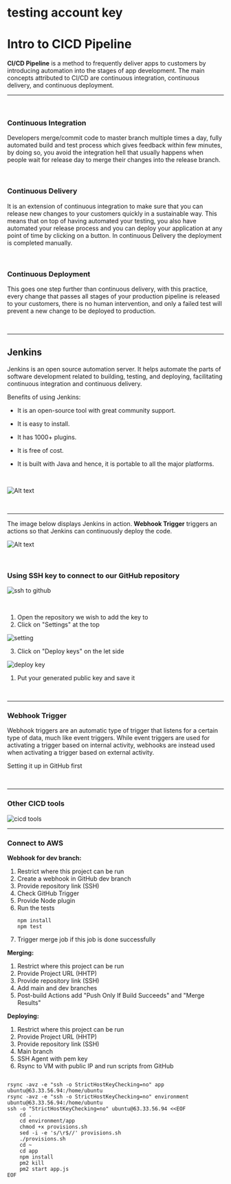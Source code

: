 # testing account key

# Intro to CICD Pipeline

**CI/CD Pipeline** is a method to frequently deliver apps to customers by introducing automation into the stages of app development. The main concepts attributed to CI/CD are continuous integration, continuous delivery, and continuous deployment.

---

<br />

### Continuous Integration

Developers merge/commit code to master branch multiple times a day, fully automated build and test process which gives feedback within few minutes, by doing so, you avoid the integration hell that usually happens when people wait for release day to merge their changes into the release branch.

<br />

### Continuous Delivery

It is an extension of continuous integration to make sure that you can release new changes to your customers quickly in a sustainable way. This means that on top of having automated your testing, you also have automated your release process and you can deploy your application at any point of time by clicking on a button. In continuous Delivery the deployment is completed manually.

<br />

### Continuous Deployment

This goes one step further than continuous delivery, with this practice, every change that passes all stages of your production pipeline is released to your customers, there is no human intervention, and only a failed test will prevent a new change to be deployed to production.

<br />

---

## Jenkins
Jenkins is an open source automation server. It helps automate the parts of software development related to building, testing, and deploying, facilitating continuous integration and continuous delivery.

Benefits of using Jenkins:
- It is an open-source tool with great community support.
- It is easy to install.
- It has 1000+ plugins.
- It is free of cost.
- It is built with Java and hence, it is portable to all the major platforms.
  
  <br />

![Alt text](cicdImg/jenkinsTools.jpg)

<br />

---

The image below displays Jenkins in action. **Webhook Trigger** triggers an actions so that Jenkins can continuously deploy the code.

![Alt text](cicdImg/jenkins.jpg)

<br />

### Using SSH key to connect to our GitHub repository

![ssh to github](cicdImg/sshToGitHub.jpg)

<br />

1. Open the repository we wish to add the key to
2. Click on "Settings" at the top

![setting](cicdImg/settingsRepoKey.jpg)

3. Click on "Deploy keys" on the let side

![deploy key](cicdImg/deployKeyRepo.jpg)

1. Put your generated public key and save it

<br />

---

### Webhook Trigger

Webhook triggers are an automatic type of trigger that listens for a certain type of data, much like event triggers. While event triggers are used for activating a trigger based on internal activity, webhooks are instead used when activating a trigger based on external activity.

Setting it up in GitHub first


<br />

---

### Other CICD tools

![cicd tools](cicdImg/cicdTools.jpg)


---


### Connect to AWS

**Webhook for dev branch:**
1. Restrict where this project can be run
2. Create a webhook in GitHub dev branch
3. Provide repository link (SSH)
4. Check GitHub Trigger
5. Provide Node plugin
6. Run the tests
   ```
   npm install
   npm test 
   ```
7. Trigger merge job if this job is done successfully


**Merging:**
1. Restrict where this project can be run
2. Provide Project URL (HHTP)
3. Provide repository link (SSH)
4. Add main and dev branches
5. Post-build Actions add "Push Only If Build Succeeds" and "Merge Results"


**Deploying:**
1. Restrict where this project can be run
2. Provide Project URL (HHTP)
3. Provide repository link (SSH)
4. Main branch
5. SSH Agent with pem key
6. Rsync to VM with public IP and run scripts from GitHub


```

rsync -avz -e "ssh -o StrictHostKeyChecking=no" app ubuntu@63.33.56.94:/home/ubuntu
rsync -avz -e "ssh -o StrictHostKeyChecking=no" environment ubuntu@63.33.56.94:/home/ubuntu
ssh -o "StrictHostKeyChecking=no" ubuntu@63.33.56.94 <<EOF
	cd .
    cd environment/app
    chmod +x provisions.sh
	sed -i -e 's/\r$//' provisions.sh
	./provisions.sh
    cd ~
    cd app
    npm install
    pm2 kill
    pm2 start app.js
EOF

```



